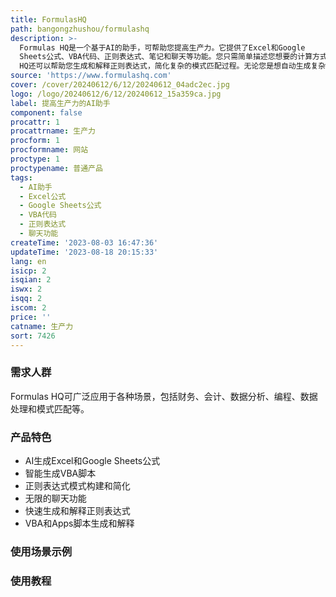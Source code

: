 ```yaml
---
title: FormulasHQ
path: bangongzhushou/formulashq
description: >-
  Formulas HQ是一个基于AI的助手，可帮助您提高生产力。它提供了Excel和Google
  Sheets公式、VBA代码、正则表达式、笔记和聊天等功能。您只需简单描述您想要的计算方式，AI将自动生成相应的公式或代码，让您轻松完成复杂的计算任务。Formulas
  HQ还可以帮助您生成和解释正则表达式，简化复杂的模式匹配过程。无论您是想自动生成复杂的代码，还是需要详细的解释，Formulas HQ都能满足您的需求。
source: 'https://www.formulashq.com'
cover: /cover/20240612/6/12/20240612_04adc2ec.jpg
logo: /logo/20240612/6/12/20240612_15a359ca.jpg
label: 提高生产力的AI助手
component: false
procattr: 1
procattrname: 生产力
procform: 1
procformname: 网站
proctype: 1
proctypename: 普通产品
tags:
  - AI助手
  - Excel公式
  - Google Sheets公式
  - VBA代码
  - 正则表达式
  - 聊天功能
createTime: '2023-08-03 16:47:36'
updateTime: '2023-08-18 20:15:33'
lang: en
isicp: 2
isqian: 2
iswx: 2
isqq: 2
iscom: 2
price: ''
catname: 生产力
sort: 7426
---
```




### 需求人群
Formulas HQ可广泛应用于各种场景，包括财务、会计、数据分析、编程、数据处理和模式匹配等。

### 产品特色
- AI生成Excel和Google Sheets公式
- 智能生成VBA脚本
- 正则表达式模式构建和简化
- 无限的聊天功能
- 快速生成和解释正则表达式
- VBA和Apps脚本生成和解释

### 使用场景示例


### 使用教程


  
